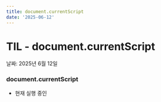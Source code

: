 ```yaml
---
title: document.currentScript
date: '2025-06-12'
---
```

# TIL - document.currentScript

날짜: 2025년 6월 12일

### **document.currentScript**

- 현재 실행 중인 <script> 요소를 참조할 때 사용하는 브라우저의 DOM API

사용처

- 위젯 스크립트
    - 다른 사이트에 embed할 수 있는 JS 위젯을 만들 때, 자기 자신의 script 태그에서 설정값을 읽는 방식
        
        **예시**
        
        <html>
        
        ```jsx
        <script src="widget.js" data-user-id="1234"></script>
        ```
        
        <js>
        
        ```jsx
        const currentScript = document.currentScript;
        const userId = currentScript.dataset.userId;
        console.log('User ID:', userId);
        ```
        
- 동적 로딩
    - 자기 자신의 src 경로를 기준으로 다른 리소스 로드
- 자기참조
    - 실행 중인 스크립트 파일의 위치를 알아내기
    

***주의할 점**

- 실행 중이 아닐 땐 null 반환
- 모듈 스크립트 (type="module")에서는 import.meta.url을 쓰는 게 더 적합한 경우도 많음
    - **type="module"** 스크립트는 기본적으로 비동기 실행이라, 브라우저가 <script> 태그를 파싱하고 실행은 따로하기 때문에 실행 시점에 document.currentScript는 이미 null일 수 있다.
- 번들링 되어 실행되고 가상 DOM에서 실행되는 React에서는 사용하기 어렵다.
